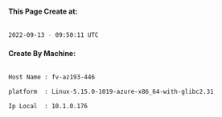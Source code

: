
   
#### This Page Create at:

```bash

2022-09-13 - 09:50:11 UTC

```

#### Create By Machine:

```bash

Host Name : fv-az193-446

platform  : Linux-5.15.0-1019-azure-x86_64-with-glibc2.31

Ip Local  : 10.1.0.176

```

